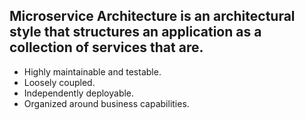 ## **Microservice Architecture** is an architectural style that structures an application as a collection of services that are. 
  * Highly maintainable and testable. 
  * Loosely coupled. 
  * Independently deployable. 
  * Organized around business capabilities.
